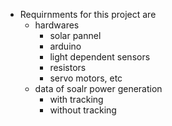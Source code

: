 * Requirnments for this project are
    * hardwares
        * solar pannel
        * arduino 
        * light dependent sensors
        * resistors
        * servo motors, etc
    * data of soalr power generation
        * with tracking
        * without tracking
        


        
